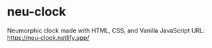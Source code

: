 # neu-clock

Neumorphic clock made with HTML, CSS, and Vanilla JavaScript
URL: https://neu-clock.netlify.app/